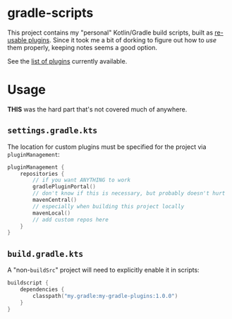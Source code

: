 # gradle-scripts

This project contains my "personal" Kotlin/Gradle build scripts, built as [re-usable plugins](https://docs.gradle.org/current/userguide/custom_plugins.html#sec:precompiled_plugins). Since it took me a bit of dorking to figure out how to _use_ them properly, keeping notes seems a good option.

See the [list of plugins](Plugins.md) currently available.

# Usage

**THIS** was the hard part that's not covered much of anywhere.

## `settings.gradle.kts`

The location for custom plugins must be specified for the project via `pluginManagement`:

```kotlin
pluginManagement {
    repositories {
        // if you want ANYTHING to work
        gradlePluginPortal()
        // don't know if this is necessary, but probably doesn't hurt
        mavenCentral()
        // especially when building this project locally
        mavenLocal()
        // add custom repos here
    }
}
```

## `build.gradle.kts`

A "non-`buildSrc`" project will need to explicitly enable it in scripts:

```kotlin
buildscript {
    dependencies {
        classpath("my.gradle:my-gradle-plugins:1.0.0")
    }
}
```
